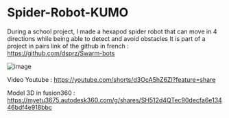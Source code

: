 # Spider-Robot-KUMO

During a school project, I made a hexapod spider robot that can move in 4 directions while being able to detect and avoid obstacles
It is part of a project in pairs link of the github in french : https://github.com/dsprz/Swarm-bots

![image](https://github.com/Ilarak/Spider-Robot-KUMO/assets/94242255/067a5659-d1d2-42be-bfb1-04a95360abe4)

Video Youtube : https://youtube.com/shorts/d3OcA5hZ6ZI?feature=share

Model 3D in fusion360 : https://myetu3675.autodesk360.com/g/shares/SH512d4QTec90decfa6e13446bdf4e918bbc
